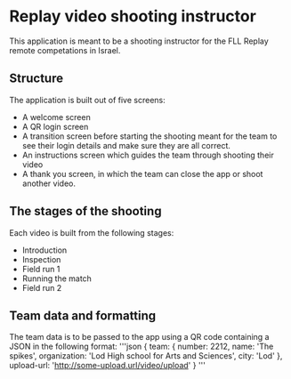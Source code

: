 # Replay video shooting instructor
This application is meant to be a shooting instructor for the FLL Replay remote competations in Israel.

## Structure
The application is built out of five screens:
* A welcome screen
* A QR login screen
* A transition screen before starting the shooting meant for the team to see their login details and make sure they are all correct.
* An instructions screen which guides the team through shooting their video
* A thank you screen, in which the team can close the app or shoot another video.

## The stages of the shooting
Each video is built from the following stages:
* Introduction
* Inspection
* Field run 1
* Running the match
* Field run 2

## Team data and formatting

The team data is to be passed to the app using a QR code containing a JSON in the following format:
'''json
{
	team: {
	 	number: 2212,
	 	name: 'The spikes',
	 	organization: 'Lod High school for Arts and Sciences',
	 	city: 'Lod'
	},
	upload-url: 'http://some-upload.url/video/upload'
}
'''

